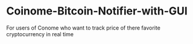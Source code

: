 # Coinome-Bitcoin-Notifier-with-GUI
For users of Conome who want to track price of there favorite cryptocurrency in real time
